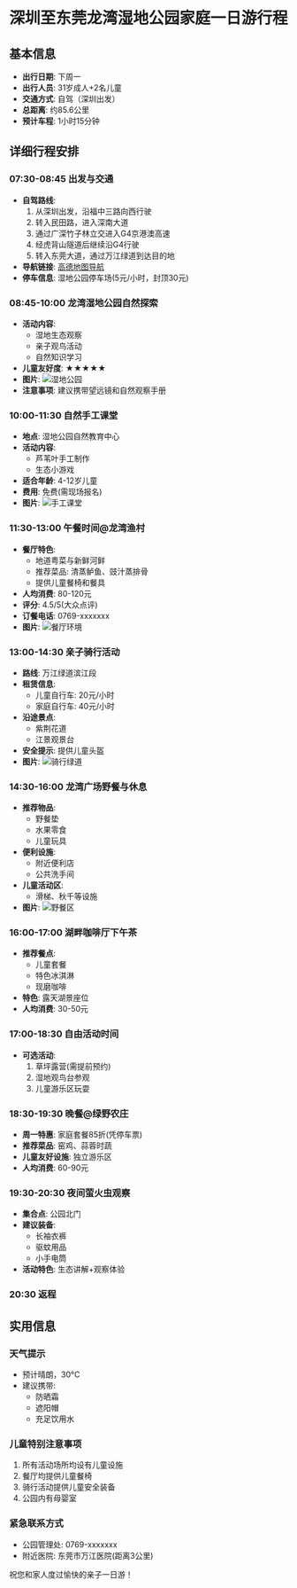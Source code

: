 # 深圳至东莞龙湾湿地公园家庭一日游行程

## 基本信息
- **出行日期**: 下周一
- **出行人员**: 31岁成人+2名儿童
- **交通方式**: 自驾（深圳出发）
- **总距离**: 约85.6公里
- **预计车程**: 1小时15分钟

## 详细行程安排

### 07:30-08:45 出发与交通
- **自驾路线**:
  1. 从深圳出发，沿福中三路向西行驶
  2. 转入民田路，进入深南大道
  3. 通过广深竹子林立交进入G4京港澳高速
  4. 经虎背山隧道后继续沿G4行驶
  5. 转入东莞大道，通过万江绿道到达目的地
- **导航链接**: [高德地图导航](https://ditu.amap.com/)
- **停车信息**: 湿地公园停车场(5元/小时，封顶30元)

### 08:45-10:00 龙湾湿地公园自然探索
- **活动内容**:
  - 湿地生态观察
  - 亲子观鸟活动
  - 自然知识学习
- **儿童友好度**: ★★★★★
- **图片**: ![湿地公园](http://store.is.autonavi.com/showpic/c43d45251bbf3cbdaa2a1d546786e5e0)
- **注意事项**: 建议携带望远镜和自然观察手册

### 10:00-11:30 自然手工课堂
- **地点**: 湿地公园自然教育中心
- **活动内容**:
  - 芦苇叶手工制作
  - 生态小游戏
- **适合年龄**: 4-12岁儿童
- **费用**: 免费(需现场报名)
- **图片**: ![手工课堂](http://store.is.autonavi.com/showpic/acd3aa4e7bf25cd0af8af0225cd24a38)

### 11:30-13:00 午餐时间@龙湾渔村
- **餐厅特色**:
  - 地道粤菜与新鲜河鲜
  - 推荐菜品: 清蒸鲈鱼、豉汁蒸排骨
  - 提供儿童餐椅和餐具
- **人均消费**: 80-120元
- **评分**: 4.5/5(大众点评)
- **订餐电话**: 0769-xxxxxxx
- **图片**: ![餐厅环境](https://aos-comment.amap.com/B0K2XC8JIE/comment/content_media_external_images_media_100043363_1732504936652_15404066.jpg)

### 13:00-14:30 亲子骑行活动
- **路线**: 万江绿道滨江段
- **租赁信息**:
  - 儿童自行车: 20元/小时
  - 家庭自行车: 40元/小时
- **沿途景点**:
  - 紫荆花道
  - 江景观景台
- **安全提示**: 提供儿童头盔
- **图片**: ![骑行绿道](http://store.is.autonavi.com/showpic/38cad19a3d46cfe16af8ddc662b1fff7)

### 14:30-16:00 龙湾广场野餐与休息
- **推荐物品**:
  - 野餐垫
  - 水果零食
  - 儿童玩具
- **便利设施**:
  - 附近便利店
  - 公共洗手间
- **儿童活动区**:
  - 滑梯、秋千等设施
- **图片**: ![野餐区](https://aos-comment.amap.com/B0K2XC8JIE/comment/content_media_external_images_media_100043363_1732504936652_15404066.jpg)

### 16:00-17:00 湖畔咖啡厅下午茶
- **推荐餐点**:
  - 儿童套餐
  - 特色冰淇淋
  - 现磨咖啡
- **特色**: 露天湖景座位
- **人均消费**: 30-50元

### 17:00-18:30 自由活动时间
- **可选活动**:
  1. 草坪露营(需提前预约)
  2. 湿地观鸟台参观
  3. 儿童游乐区玩耍

### 18:30-19:30 晚餐@绿野农庄
- **周一特惠**: 家庭套餐85折(凭停车票)
- **推荐菜品**: 窑鸡、蒜蓉时蔬
- **儿童友好设施**: 独立游乐区
- **人均消费**: 60-90元

### 19:30-20:30 夜间萤火虫观察
- **集合点**: 公园北门
- **建议装备**:
  - 长袖衣裤
  - 驱蚊用品
  - 小手电筒
- **活动特色**: 生态讲解+观察体验

### 20:30 返程

## 实用信息

### 天气提示
- 预计晴朗，30°C
- 建议携带:
  - 防晒霜
  - 遮阳帽
  - 充足饮用水

### 儿童特别注意事项
1. 所有活动场所均设有儿童设施
2. 餐厅均提供儿童餐椅
3. 骑行活动提供儿童安全装备
4. 公园内有母婴室

### 紧急联系方式
- 公园管理处: 0769-xxxxxxx
- 附近医院: 东莞市万江医院(距离3公里)

祝您和家人度过愉快的亲子一日游！